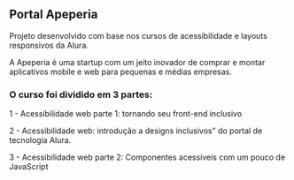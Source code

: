 ## Portal Apeperia

<p>Projeto desenvolvido com base nos cursos de acessibilidade e layouts responsivos da Alura.</p>

<p>A  Apeperia é uma startup com um jeito inovador de comprar e montar aplicativos mobile e web para pequenas e médias empresas.</p>

### O curso foi dividido em 3 partes:

1 - Acessibilidade web parte 1: tornando seu front-end inclusivo

2 - Acessibilidade web: introdução a designs inclusivos" do portal de tecnologia Alura.

3 - Acessibilidade web parte 2: Componentes acessíveis com um pouco de JavaScript
